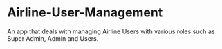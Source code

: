 # Airline-User-Management
An app that deals with managing Airline Users with various roles such as Super Admin, Admin and Users.
